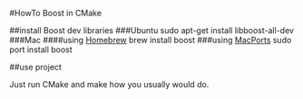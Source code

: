 #HowTo Boost in CMake

##install Boost dev libraries
###Ubuntu
    sudo apt-get install libboost-all-dev
###Mac
####using [Homebrew](http://brew.sh/index_de.html "Howto install Homebrew")
    brew install boost
###using [MacPorts](https://www.macports.org/install.php "Howto install MacPorts")
    sudo port install boost
    
##use project

Just run CMake and make how you usually would do.
